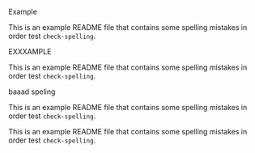 Example


This is an example README file that contains some spelling mistakes in order test `check-spelling`.

EXXXAMPLE

This is an example README file that contains some spelling mistakes in order test `check-spelling`.

baaad speling

This is an example README file that contains some spelling mistakes in order test `check-spelling`.

This is an example README file that contains some spelling mistakes in order test `check-spelling`.

